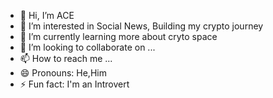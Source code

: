 - 👋 Hi, I’m ACE
- 👀 I’m interested in Social News, Building my crypto journey
- 🌱 I’m currently learning more about cryto space
- 💞️ I’m looking to collaborate on ...
- 📫 How to reach me ...
- 😄 Pronouns: He,Him
- ⚡ Fun fact: I'm an Introvert

<!---
Paet10/Paet10 is a ✨ special ✨ repository because its `README.md` (this file) appears on your GitHub profile.
You can click the Preview link to take a look at your changes.
--->
